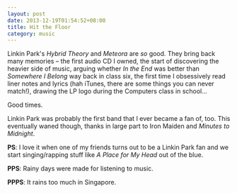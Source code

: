 ```yaml
---
layout: post
date: 2013-12-19T01:54:52+08:00
title: Hit the Floor
category: music
---
```

Linkin Park's *Hybrid Theory* and *Meteora* are *so* good. They bring back many memories – the first audio CD I owned, the start of discovering the heavier side of music, arguing whether *In the End* was better than *Somewhere I Belong* way back in class six, the first time I obsessively read liner notes and lyrics (hah iTunes, there are some things you can never match!), drawing the LP logo during the Computers class in school...

Good times.

Linkin Park was probably the first band that I ever became a fan of, too. This eventually waned though, thanks in large part to Iron Maiden and *Minutes to Midnight*.

**PS**: I love it when one of my friends turns out to be a Linkin Park fan and we start singing/rapping stuff like *A Place for My Head* out of the blue.

**PPS**: Rainy days were made for listening to music.

**PPPS**: It rains too much in Singapore.
